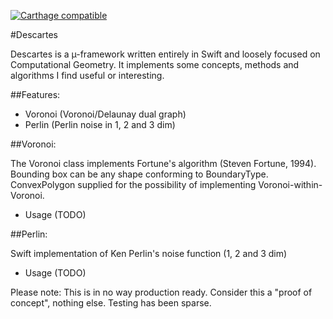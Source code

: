 
[![Carthage compatible](https://img.shields.io/badge/Carthage-compatible-4BC51D.svg?style=flat)](https://github.com/Carthage/Carthage)

#Descartes

Descartes is a µ-framework written entirely in Swift and loosely focused on Computational Geometry. It implements some concepts, methods and algorithms I find useful or interesting.

##Features:
- Voronoi (Voronoi/Delaunay dual graph)
- Perlin (Perlin noise in 1, 2 and 3 dim)


##Voronoi:

The Voronoi class implements Fortune's algorithm (Steven Fortune, 1994).
Bounding box can be any shape conforming to BoundaryType.
ConvexPolygon supplied for the possibility of implementing Voronoi-within-Voronoi.

- Usage (TODO)


##Perlin:

Swift implementation of Ken Perlin's noise function (1, 2 and 3 dim)

- Usage (TODO)


Please note: This is in no way production ready. Consider this a "proof of concept", nothing else. Testing has been sparse.